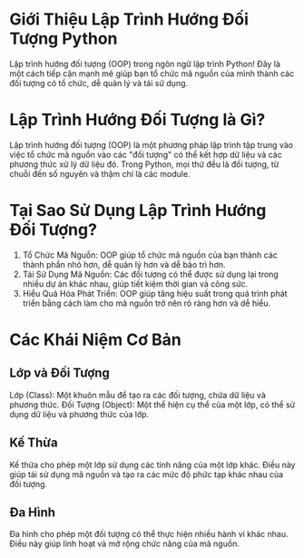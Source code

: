 # Giới Thiệu Lập Trình Hướng Đối Tượng Python
Lập trình hướng đối tượng (OOP) trong ngôn ngữ lập trình Python! Đây là một cách tiếp cận mạnh mẽ giúp bạn tổ chức mã nguồn của mình thành các đối tượng có tổ chức, dễ quản lý và tái sử dụng.
# Lập Trình Hướng Đối Tượng là Gì?
Lập trình hướng đối tượng (OOP) là một phương pháp lập trình tập trung vào việc tổ chức mã nguồn vào các "đối tượng" có thể kết hợp dữ liệu và các phương thức xử lý dữ liệu đó. Trong Python, mọi thứ đều là đối tượng, từ chuỗi đến số nguyên và thậm chí là các module.

# Tại Sao Sử Dụng Lập Trình Hướng Đối Tượng?
1. Tổ Chức Mã Nguồn: OOP giúp tổ chức mã nguồn của bạn thành các thành phần nhỏ hơn, dễ quản lý hơn và dễ bảo trì hơn.
2. Tái Sử Dụng Mã Nguồn: Các đối tượng có thể được sử dụng lại trong nhiều dự án khác nhau, giúp tiết kiệm thời gian và công sức.
3. Hiểu Quả Hóa Phát Triển: OOP giúp tăng hiệu suất trong quá trình phát triển bằng cách làm cho mã nguồn trở nên rõ ràng hơn và dễ hiểu.

# Các Khái Niệm Cơ Bản
## Lớp và Đối Tượng
Lớp (Class): Một khuôn mẫu để tạo ra các đối tượng, chứa dữ liệu và phương thức.
Đối Tượng (Object): Một thể hiện cụ thể của một lớp, có thể sử dụng dữ liệu và phương thức của lớp.

## Kế Thừa
Kế thừa cho phép một lớp sử dụng các tính năng của một lớp khác. Điều này giúp tái sử dụng mã nguồn và tạo ra các mức độ phức tạp khác nhau của đối tượng.

## Đa Hình
Đa hình cho phép một đối tượng có thể thực hiện nhiều hành vi khác nhau. Điều này giúp linh hoạt và mở rộng chức năng của mã nguồn.
